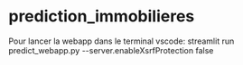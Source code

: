 # prediction_immobilieres
Pour lancer la webapp dans le terminal vscode: streamlit run predict_webapp.py --server.enableXsrfProtection false


